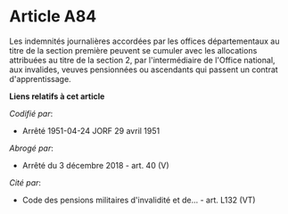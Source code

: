 # Article A84

Les indemnités journalières accordées par les offices départementaux au titre de la section première peuvent se cumuler avec
les allocations attribuées au titre de la section 2, par l'intermédiaire de l'Office national, aux invalides, veuves
pensionnées ou ascendants qui passent un contrat d'apprentissage.

**Liens relatifs à cet article**

_Codifié par_:

  - Arrêté 1951-04-24 JORF 29 avril 1951

_Abrogé par_:

  - Arrêté du 3 décembre 2018 - art. 40 (V)

_Cité par_:

  - Code des pensions militaires d'invalidité et de... - art. L132 (VT)
